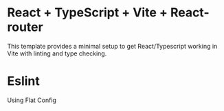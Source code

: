 # React + TypeScript + Vite + React-router

This template provides a minimal setup to get React/Typescript working in Vite with linting and type checking.

# Eslint

Using Flat Config
